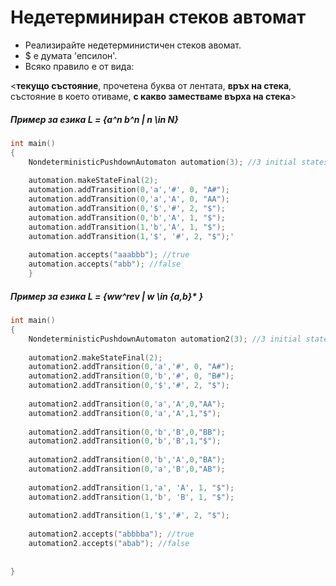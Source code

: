 
# Недетерминиран стеков автомат

  - Реализирайте недетерминистичен стеков авомат.
  - $ е думата 'епсилон'.
  - Всяко правило е от вида:
  
  
<**текущо състояние**, прочетена буква от лентата, **връх на стека**, състояние в което отиваме, **с какво заместваме върха на стека**>

##### Пример за езика L = {a^n b^n | n \in N}


```c++
int main()
{
    NondeterministicPushdownAutomaton automation(3); //3 initial states
    
    automation.makeStateFinal(2);    
    automation.addTransition(0,'a','#', 0, "A#");
    automation.addTransition(0,'a','A', 0, "AA");
    automation.addTransition(0,'$','#', 2, "$");
    automation.addTransition(0,'b','A', 1, "$");
    automation.addTransition(1,'b','A', 1, "$");
    automation.addTransition(1,'$', '#', 2, "$");'  
    
    automation.accepts("aaabbb"); //true
    automation.accepts("abb"); //false
    }
```

##### Пример за езика L = {ww^rev | w \in {a,b}* }

```c++
int main()
{
    NondeterministicPushdownAutomaton automation2(3); //3 initial states
    
    automation2.makeStateFinal(2);    
    automation2.addTransition(0,'a','#', 0, "A#");
    automation2.addTransition(0,'b','#', 0, "B#");
    automation2.addTransition(0,'$','#', 2, "$");
    
    automation2.addTransition(0,'a','A',0,"AA");
    automation2.addTransition(0,'a','A',1,"$");
    
    automation2.addTransition(0,'b','B',0,"BB");
    automation2.addTransition(0,'b','B',1,"$");
    
    automation2.addTransition(0,'b','A',0,"BA");
    automation2.addTransition(0,'a','B',0,"AB");
    
    automation2.addTransition(1,'a', 'A', 1, "$");
    automation2.addTransition(1,'b', 'B', 1, "$");
    
    automation2.addTransition(1,'$','#', 2, "$");
    
    automation2.accepts("abbbba"); //true
    automation2.accepts("abab"); //false
    
    
}
```

